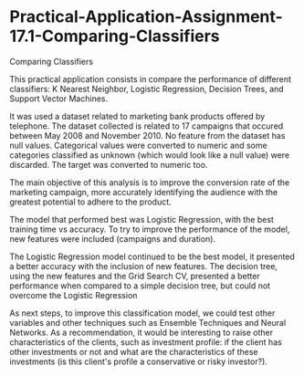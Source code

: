 # Practical-Application-Assignment-17.1-Comparing-Classifiers
Comparing Classifiers

This practical application consists in compare the performance of different classifiers: K Nearest Neighbor, Logistic Regression, Decision Trees, and Support Vector Machines. 

It was used a dataset related to marketing bank products offered by telephone.
The dataset collected is related to 17 campaigns that occured between May 2008 and November 2010.
No feature from the dataset has null values. Categorical values were converted to numeric and some categories classified as unknown (which would look like a null value) were discarded. The target was converted to numeric too.

The main objective of this analysis is to improve the conversion rate of the marketing campaign, more accurately identifying the audience with the greatest potential to adhere to the product.

The model that performed best was Logistic Regression, with the best training time vs accuracy.
To try to improve the performance of the model, new features were included (campaigns and duration).

The Logistic Regression model continued to be the best model, it presented a better accuracy with the inclusion of new features.
The decision tree, using the new features and the Grid Search CV, presented a better performance when compared to a simple decision tree, but could not overcome the Logistic Regression

As next steps, to improve this classification model, we could test other variables and other techniques such as Ensemble Techniques and Neural Networks.
As a recommendation, it would be interesting to raise other characteristics of the clients, such as investment profile: if the client has other investments or not and what are the characteristics of these investments (is this client's profile a conservative or risky investor?). 

